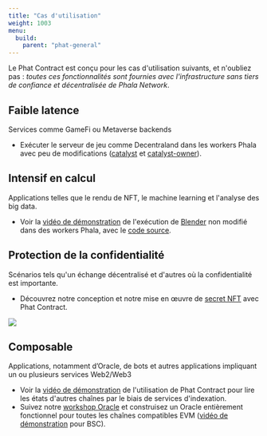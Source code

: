 ```yaml
---
title: "Cas d'utilisation"
weight: 1003
menu:
  build:
    parent: "phat-general"
---
```


Le Phat Contract est conçu pour les cas d'utilisation suivants, et n'oubliez pas : *toutes ces fonctionnalités sont fournies avec l'infrastructure sans tiers de confiance et décentralisée de Phala Network*.

## Faible latence

Services comme GameFi ou Metaverse backends
- Exécuter le serveur de jeu comme Decentraland dans les workers Phala avec peu de modifications ([catalyst](https://github.com/Phala-Network/catalyst/tree/sgx-shielded) et [catalyst-owner](https://github.com/Phala-Network/catalyst-owner/tree/sgx-shielded)).

## Intensif en calcul

Applications telles que le rendu de NFT, le machine learning et l'analyse des big data.
- Voir la [vidéo de démonstration](https://www.youtube.com/watch?v=corp9wMlkfI&t=1s) de l'exécution de [Blender](https://www.blender.org/) non modifié dans des workers Phala, avec le [code source](https://github.com/Phala-Network/blender-contract).

## Protection de la confidentialité

Scénarios tels qu'un échange décentralisé et d'autres où la confidentialité est importante.
- Découvrez notre conception et notre mise en œuvre de [secret NFT](https://github.com/tenheadedlion/phat-nft) avec Phat Contract.

![](/images/build/usecase-secret-nft.png)

## Composable

Applications, notamment d’Oracle, de bots et autres applications impliquant un ou plusieurs services Web2/Web3
- Voir la [vidéo de démonstration](https://www.youtube.com/watch?v=THeM8E-3lec) de l'utilisation de Phat Contract pour lire les états d'autres chaînes par le biais de services d'indexation.
- Suivez notre [workshop Oracle](https://github.com/Phala-Network/phat-offchain-rollup/tree/sub0-workshop/phat) et construisez un Oracle entièrement fonctionnel pour toutes les chaînes compatibles EVM ([vidéo de démonstration](https://drive.google.com/file/d/1Hg9HFEBbCiXGiyQZPKPd1Zs1BiJtP7kg/view) pour BSC).
